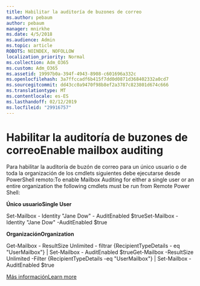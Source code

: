 ```yaml
---
title: Habilitar la auditoría de buzones de correo
ms.author: pebaum
author: pebaum
manager: mnirkhe
ms.date: 4/5/2018
ms.audience: Admin
ms.topic: article
ROBOTS: NOINDEX, NOFOLLOW
localization_priority: Normal
ms.collection: Adm_O365
ms.custom: Adm_O365
ms.assetid: 19997b0a-394f-4943-8908-c601696a332c
ms.openlocfilehash: 3a7ffccadf6b415f7dd0d0871d368402332a0cd7
ms.sourcegitcommit: dd43cc0a9470f98b8ef2a3787c823801d674c666
ms.translationtype: MT
ms.contentlocale: es-ES
ms.lasthandoff: 02/12/2019
ms.locfileid: "29916757"
---
```

# <a name="enable-mailbox-auditing"></a><span data-ttu-id="3f9d7-102">Habilitar la auditoría de buzones de correo</span><span class="sxs-lookup"><span data-stu-id="3f9d7-102">Enable mailbox auditing</span></span>

<span data-ttu-id="3f9d7-103">Para habilitar la auditoría de buzón de correo para un único usuario o de toda la organización de los cmdlets siguientes debe ejecutarse desde PowerShell remoto:</span><span class="sxs-lookup"><span data-stu-id="3f9d7-103">To enable Mailbox Auditing for either a single user or an entire organization the following cmdlets must be run from Remote Power Shell:</span></span>
  
 <span data-ttu-id="3f9d7-104">**Único usuario**</span><span class="sxs-lookup"><span data-stu-id="3f9d7-104">**Single User**</span></span>
  
<span data-ttu-id="3f9d7-105">Set-Mailbox - Identity "Jane Dow" - AuditEnabled $true</span><span class="sxs-lookup"><span data-stu-id="3f9d7-105">Set-Mailbox -Identity "Jane Dow" -AuditEnabled $true</span></span>
  
 <span data-ttu-id="3f9d7-106">**Organización**</span><span class="sxs-lookup"><span data-stu-id="3f9d7-106">**Organization**</span></span>
  
<span data-ttu-id="3f9d7-107">Get-Mailbox - ResultSize Unlimited - filtrar {RecipientTypeDetails - eq "UserMailbox"} | Set-Mailbox - AuditEnabled $true</span><span class="sxs-lookup"><span data-stu-id="3f9d7-107">Get-Mailbox -ResultSize Unlimited -Filter {RecipientTypeDetails -eq "UserMailbox"} | Set-Mailbox -AuditEnabled $true</span></span>
  
[<span data-ttu-id="3f9d7-108">Más información</span><span class="sxs-lookup"><span data-stu-id="3f9d7-108">Learn more</span></span>](https://support.office.com/article/aaca8987-5b62-458b-9882-c28476a66918)
  

